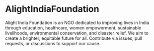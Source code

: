 # AlightIndiaFoundation
Alight India Foundation is an NGO dedicated to improving lives in India through education, healthcare, women empowerment, sustainable livelihoods, environmental conservation, and disaster relief. We aim to create a brighter, equitable future for all. Contribute via issues, pull requests, or discussions to support our cause.
